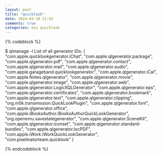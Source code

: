 ```yaml
---
layout: post
title: "quicklook"
date: 2014-03-10 21:52
comments: true
categories: osx quicklook 
---
```

{% codeblock %}

$ qlmanage -l
List of all generator IDs: (
    "com.apple.quicklookgenerator.iChat",
    "com.apple.qlgenerator.package",
    "com.apple.qlgenerator.pdf",
    "com.apple.qlgenerator.contact",
    "com.apple.qlgenerator.mail",
    "com.apple.qlgenerator.audio",
    "com.apple.garageband.quicklookgenerator",
    "com.apple.qlgenerator.iCal",
    "com.apple.Notes.qlgenerator",
    "com.apple.qlgenerator.movie",
    "com.apple.qlgenerator.image",
    "com.apple.qlgenerator.web",
    "com.apple.qlgenerator.LogicXQLGenerator",
    "com.apple.qlgenerator.eps",
    "com.apple.qlgenerator.certificates",
    "com.apple.qlgenerator.bookmark",
    "com.apple.qlgenerator.text",
    "com.apple.qlgenerator.clipping",
    "org.m0k.transmission.QuickLookPlugin",
    "com.apple.qlgenerator.font",
    "com.apple.qlgenerator.office",
    "com.apple.iBooksAuthor.iBooksAuthorQuickLookGenerator",
    "org.openemu.savestategenerator",
    "com.apple.qlgenerator.SceneKit",
    "com.apple.qlgenerator.iconset",
    "com.apple.qlgenerator.standard-bundles",
    "com.apple.qlgenerator.locPDF",
    "com.apple.iWork.iWorkQuickLookGenerator",
    "com.pixelmatorteam.quicklook"
)

{% endcodeblock %}
